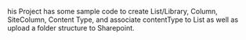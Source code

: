 his Project has some sample code to create List/Library, Column, SiteColumn, Content Type, and associate contentType to List as well as upload a folder structure to Sharepoint.
